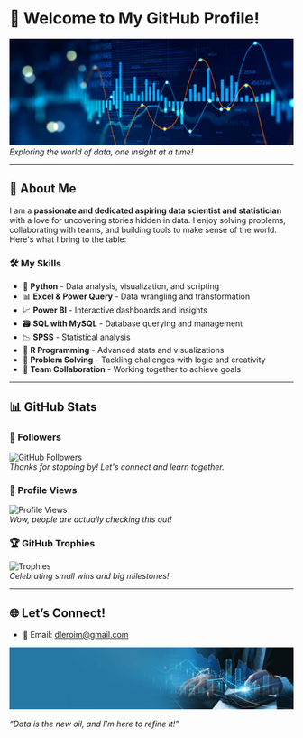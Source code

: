 # 👋 Welcome to My GitHub Profile!  

![Profile Banner](https://github.com/statvision/statvision/blob/main/images/stats_datasciencebanner_wide.jpg)  
*Exploring the world of data, one insight at a time!*

---

## 🌟 About Me  
I am a **passionate and dedicated aspiring data scientist and statistician** with a love for uncovering stories hidden in data. I enjoy solving problems, collaborating with teams, and building tools to make sense of the world. Here's what I bring to the table:  

### 🛠️ My Skills  
- 🐍 **Python** - Data analysis, visualization, and scripting  
- 📊 **Excel & Power Query** - Data wrangling and transformation  
- 📈 **Power BI** - Interactive dashboards and insights  
- 🗃️ **SQL with MySQL** - Database querying and management  
- 📉 **SPSS** - Statistical analysis  
- 📝 **R Programming** - Advanced stats and visualizations  
- 🧠 **Problem Solving** - Tackling challenges with logic and creativity  
- 🤝 **Team Collaboration** - Working together to achieve goals  

---

## 📊 GitHub Stats  

### 👥 Followers  
![GitHub Followers](https://img.shields.io/github/followers/statvision?label=Followers&style=social)  
*Thanks for stopping by! Let's connect and learn together.*

### 👀 Profile Views  
![Profile Views](https://komarev.com/ghpvc/?username=statvision&color=brightgreen)  
*Wow, people are actually checking this out!*

### 🏆 GitHub Trophies  
![Trophies](https://github-profile-trophy.vercel.app/?username=statvision&theme=onedark&margin-w=15)  
*Celebrating small wins and big milestones!*

---

## 🌐 Let’s Connect!  
- 📧 Email: [dleroim@gmail.com](mailto:dleroim@gmail.com)  


![Footer Image](https://github.com/statvision/statvision/blob/main/images/banner%202.jpg)  

*“Data is the new oil, and I’m here to refine it!”*
